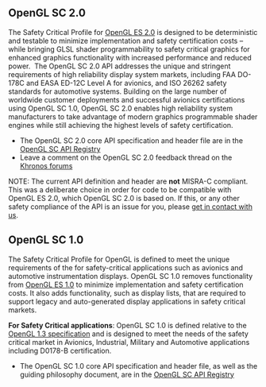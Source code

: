 ## OpenGL SC 2.0

The Safety Critical Profile for [OpenGL ES 2.0](https://www.khronos.org/opengles/2_X) is designed to be deterministic and testable to minimize implementation and safety certification costs – while bringing GLSL shader programmability to safety critical graphics for enhanced graphics functionality with increased performance and reduced power.  The OpenGL SC 2.0 API addresses the unique and stringent requirements of high reliability display system markets, including FAA DO-178C and EASA ED-12C Level A for avionics, and ISO 26262 safety standards for automotive systems. Building on the large number of worldwide customer deployments and successful avionics certifications using OpenGL SC 1.0, OpenGL SC 2.0 enables high reliability system manufacturers to take advantage of modern graphics programmable shader engines while still achieving the highest levels of safety certification.

*   The OpenGL SC 2.0 core API specification and header file are in the [OpenGL SC API Registry](http://www.khronos.org/registry/glsc/)
*   Leave a comment on the OpenGL SC 2.0 feedback thread on the [Khronos forums](https://forums.khronos.org/showthread.php/13049-Official-OpenGL-SC-2-0-feedback)

NOTE: The current API definition and header are **not** MISRA-C compliant. This was a deliberate choice in order for code to be compatible with OpenGL ES 2.0, which OpenGL SC 2.0 is based on. If this, or any other safety compliance of the API is an issue for you, please [get in contact with us](https://www.khronos.org/about/technical-support/).

## OpenGL SC 1.0

The Safety Critical Profile for OpenGL is defined to meet the unique requirements of the for safety-critical applications such as avionics and automotive instrumentation displays. OpenGL SC 1.0 removes functionality from [OpenGL ES 1.0](https://www.khronos.org/opengles/1_X) to minimize implementation and safety certification costs. It also adds functionality, such as display lists, that are required to support legacy and auto-generated display applications in safety critical markets.

**For Safety Critical applications**: OpenGL SC 1.0 is defined relative to the [OpenGL 1.3 specification](https://www.opengl.org/documentation/specs/version1.3/glspec13.pdf) and is designed to meet the needs of the safety critical market in Avionics, Industrial, Military and Automotive applications including D0178-B certification.

*   The OpenGL SC 1.0 core API specification and header file, as well as the guiding philosophy document, are in the [OpenGL SC API Registry](http://www.khronos.org/registry/glsc/)
